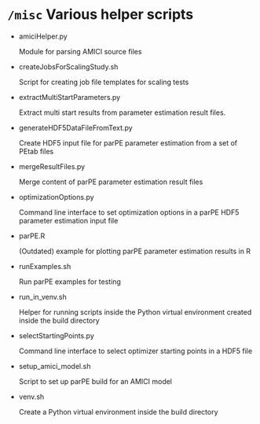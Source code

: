 # `/misc` Various helper scripts

- amiciHelper.py
  
  Module for parsing AMICI source files

- createJobsForScalingStudy.sh
  
  Script for creating job file templates for scaling tests
  
- extractMultiStartParameters.py

  Extract multi start results from parameter estimation result files.

- generateHDF5DataFileFromText.py

  Create HDF5 input file for parPE parameter estimation from a set of PEtab
  files
  
- mergeResultFiles.py

  Merge content of parPE parameter estimation result files
  
- optimizationOptions.py

  Command line interface to set optimization options in a parPE HDF5 parameter
  estimation input file

- parPE.R

  (Outdated) example for plotting parPE parameter estimation results in R 

- runExamples.sh

  Run parPE examples for testing
  
- run_in_venv.sh

  Helper for running scripts inside the Python virtual environment created
  inside the build directory
  
- selectStartingPoints.py

  Command line interface to select optimizer starting points in a HDF5 file
  
- setup_amici_model.sh

  Script to set up parPE build for an AMICI model 

- venv.sh

  Create a Python virtual environment inside the build directory
